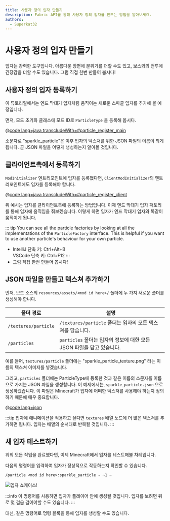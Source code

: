 ```yaml
---
title: 사용자 정의 입자 만들기
description: Fabric API를 통해 사용자 정의 입자를 만드는 방법을 알아보세요.
authors:
  - Superkat32
---
```


# 사용자 정의 입자 만들기

입자는 강력한 도구입니다. 아름다운 장면에 분위기를 더할 수도 있고, 보스와의 전투에 긴장감을 더할 수도 있습니다. 그럼 직접 한번 만들어 봅시다!

## 사용자 정의 입자 등록하기

이 튜토리얼에서는 엔드 막대기 입자처럼 움직이는 새로운 스파클 입자를 추가해 볼 예정입니다.

먼저, 모드 초기화 클래스에 모드 ID로 `ParticleType` 을 등록해 봅시다.

@[code lang=java transcludeWith=#particle_register_main](@/reference/latest/src/main/java/com/example/docs/FabricDocsReference.java)

소문자로 "sparkle_particle"은 이후 입자의 텍스쳐를 위한 JSON 파일의 이름이 되게 됩니다. 곧 JSON 파일을 어떻게 생성하는지 알아볼 것입니다.

## 클라이언트측에서 등록하기

`ModInitializer` 엔트리포인트에 입자를 등록했다면, `ClientModInitializer`의 엔트리포인트에도 입자를 등록해야 합니다.

@[code lang=java transcludeWith=#particle_register_client](@/reference/latest/src/client/java/com/example/docs/FabricDocsReferenceClient.java)

위 예시는 입자를 클라이언트측에 등록하는 방법입니다. 이제 엔드 막대기 입자 팩토리를 통해 입자에 움직임을 줘보겠습니다. 이렇게 하면 입자가 엔드 막대기 입자와 똑같이 움직이게 됩니다.

::: tip
You can see all the particle factories by looking at all the implementations of the `ParticleFactory` interface. This is helpful if you want to use another particle's behaviour for your own particle.

- IntelliJ 단축 키: Ctrl+Alt+B\
  VSCode 단축 키: Ctrl+F12
  :::
- 그럼 직접 한번 만들어 봅시다!

## JSON 파일을 만들고 텍스쳐 추가하기

먼저, 모드 소스의 `resources/assets/<mod id here>/` 폴더에 두 가지 새로운 폴더를 생성해야 합니다.

| 폴더 경로                | 설명                                                              |
| -------------------- | --------------------------------------------------------------- |
| `/textures/particle` | `/textures/particle` 폴더는 입자의 모든 텍스쳐를 담습니다.      |
| `/particles`         | `particles` 폴더는 입자의 정보에 대한 모든 JSON 파일을 담고 있습니다. |

예를 들어, `textures/particle` 폴더에는 "sparkle_particle_texture.png" 라는 이름의 텍스쳐 이미지를 넣겠습니다.

그리고, `particles` 폴더에는 ParticleType에 등록한 것과 같은 이름의 소문자를 이름으로 가지는 JSON 파일을 생성합니다. 이 예제에서는, `sparkle_particle.json` 으로 생성하겠습니다. 이 파일은 Minecraft가 입자에 어떠한 텍스쳐를 사용해야 하는지 정의하기 때문에 매우 중요합니다.

@[code lang=json](@/reference/latest/src/main/resources/assets/fabric-docs-reference/particles/sparkle_particle.json)

:::tip
입자에 애니메이션을 적용하고 싶다면 `textures` 배열 노드에 더 많은 텍스쳐를 추가하면 됩니다. 입자는 배열의 순서대로 반복될 것입니다.
:::

## 새 입자 테스트하기

위의 모든 작업을 완료했다면, 이제 Minecraft에서 입자를 테스트해볼 차례입니다.

다음의 명령어를 입력하여 입자가 정상적으로 작동하는지 확인할 수 있습니다.

```
/particle <mod id here>:sparkle_particle ~ ~1 ~
```

![입자 쇼케이스!](/assets/develop/rendering/particles/sparkle-particle-showcase.png)

:::info
이 명령어를 사용하면 입자가 플레이어 안에 생성될 것입니다. 입자를 보려면 뒤로 몇 걸음 걸어야할 수도 있습니다.
:::

대신, 같은 명령어로 명령 블록을 통해 입자를 생성할 수도 있습니다.
